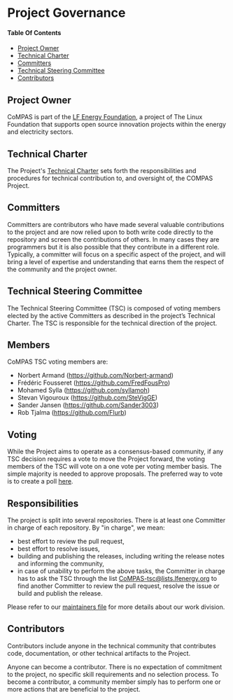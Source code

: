 # Project Governance

#### Table Of Contents

* [Project Owner](#project-owner)
* [Technical Charter](#technical-charter)
* [Committers](#committers)
* [Technical Steering Committee](#technical-steering-committee)
* [Contributors](#contributors)

## Project Owner

CoMPAS is part of the [LF Energy Foundation](https://www.lfenergy.org/), a project of The Linux Foundation that supports open source innovation projects within the energy and electricity sectors.

## Technical Charter

The Project's [Technical Charter](CoMPAS%20Technical%20Charter%207-6-2020.pdf) sets forth the responsibilities and procedures for technical contribution to, and oversight of, the COMPAS Project.

## Committers

Committers are contributors who have made several valuable contributions to the project and are now relied upon to both write code directly to the repository and screen the contributions of others. In many cases they are programmers but it is also possible that they contribute in a different role. Typically, a committer will focus on a specific aspect of the project, and will bring a level of expertise and understanding that earns them the respect of the community and the project owner.

## Technical Steering Committee

The Technical Steering Committee (TSC) is composed of voting members elected by the active Committers as described in the project’s Technical Charter. The TSC is responsible for the technical direction of the project.

## Members

CoMPAS TSC voting members are:
- Norbert Armand (https://github.com/Norbert-armand)
- Frédéric Fousseret (https://github.com/FredFousPro)
- Mohamed Sylla (https://github.com/syllamoh)
- Stevan Vigouroux (https://github.com/SteVigGE)
- Sander Jansen (https://github.com/Sander3003)
- Rob Tjalma (https://github.com/Flurb)

## Voting

While the Project aims to operate as a consensus-based community, if any TSC decision requires a vote to move the Project forward, the voting members of the TSC will vote on a one vote per voting member basis. The simple majority is needed to approve proposals.
The preferred way to vote is to create a poll [here](https://lists.lfenergy.org/g/CoMPAS-tsc/addpoll).

## Responsibilities

The project is split into several repositories. There is at least one Committer in charge of each repository. By "in charge", we mean:
-	best effort to review the pull request,
-	best effort to resolve issues,
-	building and publishing the releases, including writing the release notes and informing the community,
-	in case of unability to perform the above tasks, the Committer in charge has to ask the TSC through the list [CoMPAS-tsc@lists.lfenergy.org](mailto:CoMPAS-tsc@lists.lfenergy.org) to find another Committer to review the pull request, resolve the issue or build and publish the release.

Please refer to our [maintainers file](MAINTAINERS.md) for more details about our work division.

## Contributors

Contributors include anyone in the technical community that contributes code, documentation, or other technical artifacts to the Project.

Anyone can become a contributor. There is no expectation of commitment to the project, no specific skill requirements and no selection process. To become a contributor, a community member simply has to perform one or more actions that are beneficial to the project.
